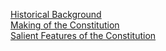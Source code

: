 [Historical Background](https://yoursamlan.github.io/Polity/Historical_Background.html)  <br />  [Making of the Constitution](https://yoursamlan.github.io/Polity/Making_of_the_Constitution.html)  <br />  [Salient Features of the Constitution](https://yoursamlan.github.io/Polity/Salient_Features_of_the_Constitution.html)  <br />  